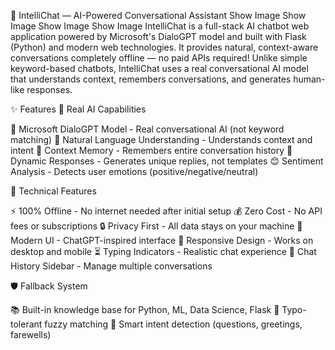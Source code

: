 🤖 IntelliChat — AI-Powered Conversational Assistant
Show Image
Show Image
Show Image
Show Image
IntelliChat is a full-stack AI chatbot web application powered by Microsoft's DialoGPT model and built with Flask (Python) and modern web technologies. It provides natural, context-aware conversations completely offline — no paid APIs required!
Unlike simple keyword-based chatbots, IntelliChat uses a real conversational AI model that understands context, remembers conversations, and generates human-like responses.

✨ Features
🧠 Real AI Capabilities

🤖 Microsoft DialoGPT Model - Real conversational AI (not keyword matching)
💬 Natural Language Understanding - Understands context and intent
🧵 Context Memory - Remembers entire conversation history
🎯 Dynamic Responses - Generates unique replies, not templates
😊 Sentiment Analysis - Detects user emotions (positive/negative/neutral)

🚀 Technical Features

⚡ 100% Offline - No internet needed after initial setup
💰 Zero Cost - No API fees or subscriptions
🔒 Privacy First - All data stays on your machine
🎨 Modern UI - ChatGPT-inspired interface
📱 Responsive Design - Works on desktop and mobile
⏳ Typing Indicators - Realistic chat experience
📜 Chat History Sidebar - Manage multiple conversations

🛡️ Fallback System

📚 Built-in knowledge base for Python, ML, Data Science, Flask
🎯 Typo-tolerant fuzzy matching
🔄 Smart intent detection (questions, greetings, farewells)
